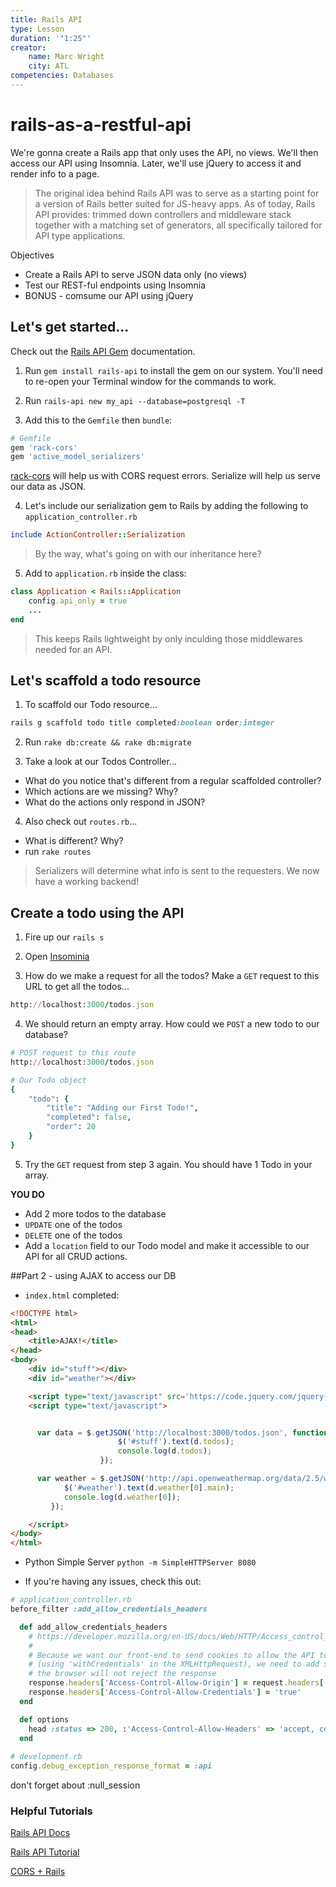 ```yaml
---
title: Rails API
type: Lesson
duration: '"1:25"'
creator:
    name: Marc Wright
    city: ATL
competencies: Databases
---
```


# rails-as-a-restful-api


We're gonna create a Rails app that only uses the API, no views. We'll then access our API using Insomnia. Later, we'll use jQuery to access it and render info to a page.

> The original idea behind Rails API was to serve as a starting point for a version of Rails better suited for JS-heavy apps. As of today, Rails API provides: trimmed down controllers and middleware stack together with a matching set of generators, all specifically tailored for API type applications.

Objectives

- Create a Rails API to serve JSON data only (no views)
- Test our REST-ful endpoints using Insomnia
- BONUS - comsume our API using jQuery


## Let's get started...

Check out the [Rails API Gem](https://github.com/rails-api/rails-api) documentation.

1) Run `gem install rails-api` to install the gem on our system. You'll need to re-open your Terminal window for the commands to work.


2) Run `rails-api new my_api --database=postgresql -T`

3) Add this to the `Gemfile` then `bundle`:

```ruby
# Gemfile
gem 'rack-cors'
gem 'active_model_serializers'
```

[rack-cors](https://github.com/cyu/rack-cors) will help us with CORS request errors. Serialize will help us serve our data as JSON.


4) Let's include our serialization gem to Rails by adding the following to `application_controller.rb`

```ruby
include ActionController::Serialization
```
> By the way, what's going on with our inheritance here?

5) Add to `application.rb` inside the class:

```ruby
class Application < Rails::Application
	config.api_only = true
	...
end
```

> This keeps Rails lightweight by only inculding those middlewares needed for an API.

## Let's scaffold a todo resource

1) To scaffold our Todo resource...

```ruby
rails g scaffold todo title completed:boolean order:integer
```

2) Run `rake db:create && rake db:migrate`

3) Take a look at our Todos Controller...

- What do you notice that's different from a regular scaffolded controller?
- Which actions are we missing? Why?
- What do the actions only respond in JSON?

4) Also check out `routes.rb`...

- What is different? Why?
- run `rake routes`

> Serializers will determine what info is sent to the requesters. We now have a working backend!

## Create a todo using the API

1) Fire up our `rails s`

2) Open [Insominia](https://chrome.google.com/webstore/detail/insomnia-rest-client/gmodihnfibbjdecbanmpmbmeffnmloel)

3) How do we make a request for all the todos? Make a `GET` request to this URL to get all the todos...

```ruby
http://localhost:3000/todos.json
```

4) We should return an empty array. How could we `POST` a new todo to our database?

```ruby
# POST request to this route
http://localhost:3000/todos.json

# Our Todo object
{
    "todo": {
        "title": "Adding our First Todo!",
        "completed": false,
        "order": 20
    }
}
```

5) Try the `GET` request from step 3 again. You should have 1 Todo in your array.

**YOU DO**

- Add 2 more todos to the database
- `UPDATE` one of the todos
- `DELETE` one of the todos
- Add a `location` field to our Todo model and make it accessible to our API for all CRUD actions.

##Part 2 - using AJAX to access our DB

- `index.html` completed:
 
```html
<!DOCTYPE html>
<html>
<head>
	<title>AJAX!</title>
</head>
<body>
	<div id="stuff"></div>
	<div id="weather"></div>

	<script type="text/javascript" src='https://code.jquery.com/jquery-2.2.0.min.js'></script>
	<script type="text/javascript">


	  var data = $.getJSON('http://localhost:3000/todos.json', function(d){
    					$('#stuff').text(d.todos);
  						console.log(d.todos);
  					});

	  var weather = $.getJSON('http://api.openweathermap.org/data/2.5/weather?q=London,uk&appid=2de143494c0b295cca9337e1e96b00e0', function(d){
	    	$('#weather').text(d.weather[0].main);
	  		console.log(d.weather[0]);
	 	 });

	</script>
</body>
</html>
```

- Python Simple Server `python -m SimpleHTTPServer 8080`

- If you're having any issues, check this out:

```ruby
# application_controller.rb
before_filter :add_allow_credentials_headers

  def add_allow_credentials_headers                                                                                                                                                                                                                                                        
    # https://developer.mozilla.org/en-US/docs/Web/HTTP/Access_control_CORS#section_5                                                                                                                                                                                                      
    #                                                                                                                                                                                                                                                                                       
    # Because we want our front-end to send cookies to allow the API to be authenticated                                                                                                                                                                                                   
    # (using 'withCredentials' in the XMLHttpRequest), we need to add some headers so                                                                                                                                                                                                      
    # the browser will not reject the response                                                                                                                                                                                                                                             
    response.headers['Access-Control-Allow-Origin'] = request.headers['Origin'] || '*'                                                                                                                                                                                                     
    response.headers['Access-Control-Allow-Credentials'] = 'true'                                                                                                                                                                                                                          
  end 

  def options                                                                                                                                                                                                                                                                              
    head :status => 200, :'Access-Control-Allow-Headers' => 'accept, content-type'                                                                                                                                                                                                         
  end
  
# development.rb
config.debug_exception_response_format = :api
```

don't forget about :null_session
### Helpful Tutorials
[Rails API Docs](https://github.com/rails-api/rails-api)

[Rails API Tutorial](https://wyeworks.com/blog/2015/6/11/how-to-build-a-rails-5-api-only-and-backbone-application)

[CORS + Rails](http://leopard.in.ua/2012/07/08/using-cors-with-rails/)